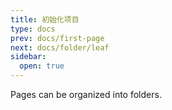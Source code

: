 ```yaml
---
title: 初始化项目
type: docs
prev: docs/first-page
next: docs/folder/leaf
sidebar:
  open: true
---
```


Pages can be organized into folders.
